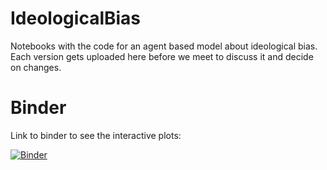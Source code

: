 # IdeologicalBias
Notebooks with the code for an agent based model about ideological bias. Each version gets uploaded here before we meet to discuss it and decide on changes.


# Binder

Link to binder to see the interactive plots:

[![Binder](https://mybinder.org/badge_logo.svg)](https://mybinder.org/v2/gh/stijncon/IdeologicalBias/HEAD?labpath=IB_InteractivePlots.ipynb)
